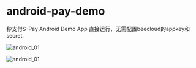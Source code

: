 # android-pay-demo
秒支付S-Pay Android Demo App
直接运行，无需配置beecloud的appkey和secret.


![android_01](http://beeclouddoc.qiniudn.com/android-ui-1.png)

![android_01](http://beeclouddoc.qiniudn.com/android-ui-2.png)